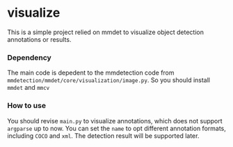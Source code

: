 # visualize
This is a simple project relied on mmdet to visualize object detection annotations or results.

### Dependency
The main code is depedent to the mmdetection code from `mmdetection/mmdet/core/visualization/image.py`. So you should install `mmdet` and `mmcv`

### How to use
You should revise `main.py` to visualize annotations, which does not support `argparse` up to now.
You can set the `name` to opt different annotation formats, including `COCO` and `xml`.
The detection result will be supported later.
